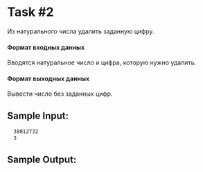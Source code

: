 # Task #2
Из натурального числа удалить заданную цифру.

#### Формат входных данных
Вводятся натуральное число и цифра, которую нужно удалить.

#### Формат выходных данных
Вывести число без заданных цифр.

## Sample Input:
```bash
  38012732
  3
```

## Sample Output:

```bash   
  
```